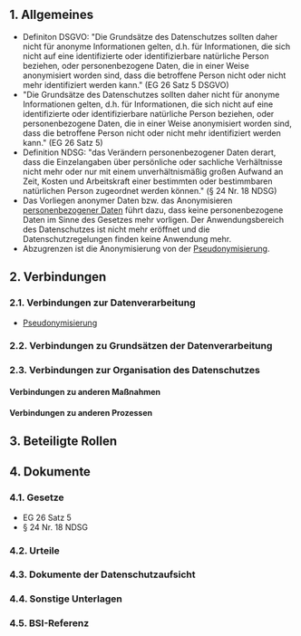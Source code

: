 ## 1. Allgemeines
- Definiton DSGVO: "Die Grundsätze des Datenschutzes sollten daher nicht für anonyme Informationen gelten, d.h. für Informationen, die sich nicht auf eine identifizierte oder identifizierbare natürliche Person beziehen, oder personenbezogene Daten, die in einer Weise anonymisiert worden sind, dass die betroffene Person nicht oder nicht mehr identifiziert werden kann." (EG 26 Satz 5 DSGVO)
- "Die Grundsätze des Datenschutzes sollten daher nicht für anonyme Informationen gelten, d.h. für Informationen, die sich nicht auf eine identifizierte oder identifizierbare natürliche Person beziehen, oder personenbezogene Daten, die in einer Weise anonymisiert worden sind, dass die betroffene Person nicht oder nicht mehr identifiziert werden kann." (EG 26 Satz 5)
- Definition NDSG: "das Verändern personenbezogener Daten derart, dass die Einzelangaben über persönliche oder sachliche Verhältnisse nicht mehr oder nur mit einem unverhältnismäßig großen Aufwand an Zeit, Kosten und Arbeitskraft einer bestimmten oder bestimmbaren natürlichen Person zugeordnet werden können." (§ 24 Nr. 18 NDSG)
- Das Vorliegen anonymer Daten bzw. das Anonymisieren [personenbezogener Daten](../Datenverarbeitung/Personenbezogene-Daten.md) führt dazu, dass keine personenbezogene Daten im Sinne des Gesetzes mehr vorligen. Der Anwendungsbereich des Datenschutzes ist nicht mehr eröffnet und die Datenschutzregelungen finden keine Anwendung mehr.
- Abzugrenzen ist die Anonymisierung von der [Pseudonymisierung](../Datenverarbeitung/Pseudonymisierung.md).
## 2. Verbindungen
### 2.1. Verbindungen zur Datenverarbeitung
- [Pseudonymisierung](../Organisation/Pseudonymisierung.md)
### 2.2. Verbindungen zu Grundsätzen der Datenverarbeitung
### 2.3. Verbindungen zur Organisation des Datenschutzes
#### Verbindungen zu anderen Maßnahmen
#### Verbindungen zu anderen Prozessen
## 3. Beteiligte Rollen
## 4. Dokumente
### 4.1. Gesetze
- EG 26 Satz 5
- § 24 Nr. 18 NDSG
### 4.2. Urteile
### 4.3. Dokumente der Datenschutzaufsicht
### 4.4. Sonstige Unterlagen
### 4.5. BSI-Referenz
